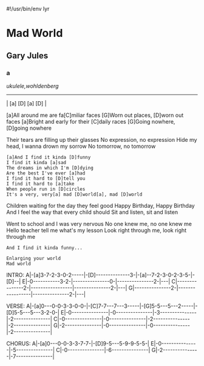 #!/usr/bin/env lyr
# Mad World
## Gary Jules
### a

*ukulele,wohldenberg*

---

| [a] [D] [a] [D] |

[a]All around me are fa[C]miliar faces
[G]Worn out places, [D]worn out faces
[a]Bright and early for their [C]daily races
[G]Going nowhere, [D]going nowhere

Their tears are filling up their glasses
No expression, no expression
Hide my head, I wanna drown my sorrow
No tomorrow, no tomorrow

    [a]And I find it kinda [D]funny
    I find it kinda [a]sad
    The dreams in which I'm [D]dying
    Are the best I've ever [a]had
    I find it hard to [D]tell you
    I find it hard to [a]take
    When people run in [D]circles
    It's a very, very[a] mad [D]world[a], mad [D]world

Children waiting for the day they feel good
Happy Birthday, Happy Birthday
And I feel the way that every child should
Sit and listen, sit and listen

Went to school and I was very nervous
No one knew me, no one knew me
Hello teacher tell me what's my lesson
Look right through me, look right through me

    And I find it kinda funny...

    Enlarging your world
    Mad world

INTRO:
A|-[a]3-7-2-3-0-2-----|-[D]--------------3-|-[a]--7-2-3-0-2-3-5-|-[D]--|
E|-0-----------3-2-|---------------0-|---------------2-|---|
C|---------------2-|-----------------|---------------2-|---|
G|---------------2-|-----------------|---------------2-|---|

VERSE:
A|-[a]0---0-0-3-3-0-0-|-[C]7-7---7---3-----|-[G]5-5---5---2-----|-[D]5-5---5---3-2-0-|
E|-0---------------|-0---------------|-3---------------|-2---------------|
C|-0---------------|-0---------------|-2---------------|-2---------------|
G|-2---------------|-0---------------|-0---------------|-2---------------|

CHORUS:
A|-[a]0---0-0-3-3-7-7-|-[D]9-5---5-9-9-5-5-|
E|-0---------------|-5---------------|
C|-0---------------|-6---------------|
G|-2---------------|-7---------------|